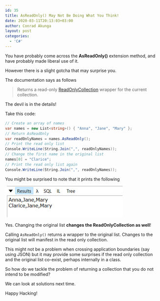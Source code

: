 ```yaml
---
id: 35
title: AsReadOnly() May Not Be Doing What You Think!
date: 2020-03-11T20:13:03+03:00
author: Conrad Akunga
layout: post
categories:
  - 'C#'
---
```

You have probably come across the **AsReadOnly()** extension method, and have probably made liberal use of it.

However there is a slight gotcha that may surprise you.

The documentation says as follows

> Returns a read-only [ReadOnlyCollection<T>](https://docs.microsoft.com/en-us/dotnet/api/system.collections.objectmodel.readonlycollection-1?view=netframework-4.8) wrapper for the current collection.

The devil is in the details!

Take this code:

```csharp
// Create an array of names
var names = new List<string>() { "Anna", "Jane", "Mary" };
// Return AsReadOnly
var readOnlyNames = names.AsReadOnly();
// Print the read only list
Console.WriteLine(String.Join(",", readOnlyNames));
// Change the first name in the original list
names[0] = "Clarice";
// Print the read only list again
Console.WriteLine(String.Join(",", readOnlyNames));
```

You might be surprised to note that it prints the following

![](../images/2020/03/image.png)


Yes. Changing the original list **changes the ReadOnlyCollection as well**!

Calling `AsReadOnly()` returns a wrapper to the original list. Changes to the original list will manifest in the read only collection.

This might not be a problem when crossing application boundaries (say using JSON) but it may provide some surprises if the read only collection and the original list co-exist, perhaps internally in a class.

So how do we tackle the problem of returning a collection that you do not intend to be modified?

We can look at solutions next time.

Happy Hacking!